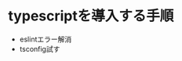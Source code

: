 # typescriptを導入する手順

<!-- - tscコマンド + tsconfig.jsonでjsに変換できるようにする -->
<!-- - webpack + tsloaderでtsconfig.jsonを元にjsに変換されるようにする -->
<!-- - multi entryやimport/exportがある場合でも対応できるようにする -->
<!-- - cssのbundleにも対応する -->
<!-- - 1ファイルのコンパイルに対応 -->
<!-- - resources/jsをresources/tsにする -->
<!-- - import構文がうまくいかない -->
<!-- - eslintにも対応 -->
- eslintエラー解消
- tsconfig試す